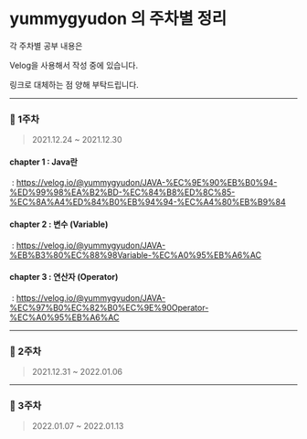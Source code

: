 # yummygyudon 의 주차별 정리

각 주차별 공부 내용은

Velog을 사용해서 작성 중에 있습니다.



링크로 대체하는 점 양해 부탁드립니다.

---

### 📌 1주차

> 2021.12.24 ~ 2021.12.30

#### chapter 1 : Java란 

​	: https://velog.io/@yummygyudon/JAVA-%EC%9E%90%EB%B0%94-%ED%99%98%EA%B2%BD-%EC%84%B8%ED%8C%85-%EC%8A%A4%ED%84%B0%EB%94%94-%EC%A4%80%EB%B9%84

#### chapter 2 : 변수 (Variable)

​	: https://velog.io/@yummygyudon/JAVA-%EB%B3%80%EC%88%98Variable-%EC%A0%95%EB%A6%AC

#### chapter 3 : 연산자 (Operator)

​	: https://velog.io/@yummygyudon/JAVA-%EC%97%B0%EC%82%B0%EC%9E%90Operator-%EC%A0%95%EB%A6%AC



---

### 📌 2주차

> 2021.12.31 ~ 2022.01.06





---

### 📌 3주차

> 2022.01.07 ~ 2022.01.13

